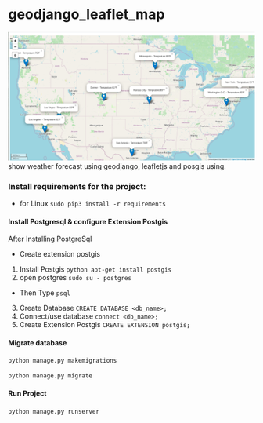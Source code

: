# geodjango_leaflet_map
![Image of Weather app](/weather_app_screenshot.png)
show weather forecast using geodjango, leafletjs and posgis using.
### Install requirements for the project:
- for Linux 
   `sudo pip3 install -r requirements`
   
#### Install Postgresql & configure Extension Postgis
After Installing PostgreSql
- Create extension postgis
1. Install Postgis
```python apt-get install postgis```
2. open postgres
`sudo su - postgres`
* Then Type
`psql`
3. Create Database
`CREATE DATABASE <db_name>;`
4. Connect/use database
`connect <db_name>;`
5. Create Extension Postgis
`CREATE EXTENSION postgis;`
#### Migrate database
`python manage.py makemigrations`

```python manage.py migrate```

#### Run Project
`python manage.py runserver`
